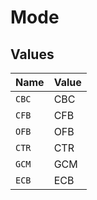 # Mode


## Values

| Name  | Value |
| ----- | ----- |
| `CBC` | CBC   |
| `CFB` | CFB   |
| `OFB` | OFB   |
| `CTR` | CTR   |
| `GCM` | GCM   |
| `ECB` | ECB   |